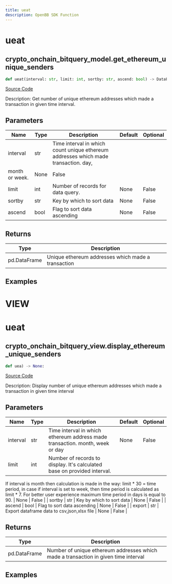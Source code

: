 ```yaml
---
title: ueat
description: OpenBB SDK Function
---
```

# ueat

## crypto_onchain_bitquery_model.get_ethereum_unique_senders

```python
def ueat(interval: str, limit: int, sortby: str, ascend: bool) -> DataFrame:
```
[Source Code](https://github.com/OpenBB-finance/OpenBBTerminal/tree/main/openbb_terminal/cryptocurrency/onchain/bitquery_model.py#L583)

Description: Get number of unique ethereum addresses which made a transaction in given time interval.

## Parameters

| Name | Type | Description | Default | Optional |
| ---- | ---- | ----------- | ------- | -------- |
| interval | str | Time interval in which count unique ethereum addresses which made transaction. day,
month or week. | None | False |
| limit | int | Number of records for data query. | None | False |
| sortby | str | Key by which to sort data | None | False |
| ascend | bool | Flag to sort data ascending | None | False |

## Returns

| Type | Description |
| ---- | ----------- |
| pd.DataFrame | Unique ethereum addresses which made a transaction |

## Examples




# VIEW

# ueat

## crypto_onchain_bitquery_view.display_ethereum_unique_senders

```python
def uea) -> None:
```
[Source Code](https://github.com/OpenBB-finance/OpenBBTerminal/tree/main/openbb_terminal/decorators.py#L223)

Description: Display number of unique ethereum addresses which made a transaction in given time interval

## Parameters

| Name | Type | Description | Default | Optional |
| ---- | ---- | ----------- | ------- | -------- |
| interval | str | Time interval in which ethereum address made transaction. month, week or day | None | False |
| limit | int | Number of records to display. It's calculated base on provided interval.
If interval is month then calculation is made in the way: limit * 30 = time period,
in case if interval is set to week, then time period is calculated as limit * 7.
For better user experience maximum time period in days is equal to 90. | None | False |
| sortby | str | Key by which to sort data | None | False |
| ascend | bool | Flag to sort data ascending | None | False |
| export | str | Export dataframe data to csv,json,xlsx file | None | False |

## Returns

| Type | Description |
| ---- | ----------- |
| pd.DataFrame | Number of unique ethereum addresses which made a transaction in given time interval |

## Examples

